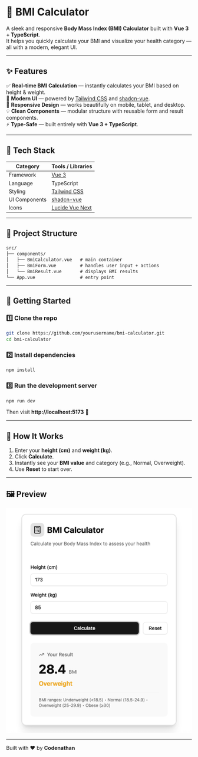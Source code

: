 # 🧮 BMI Calculator

A sleek and responsive **Body Mass Index (BMI) Calculator** built with **Vue 3 + TypeScript**.  
It helps you quickly calculate your BMI and visualize your health category — all with a modern, elegant UI.

---

## ✨ Features

✅ **Real-time BMI Calculation** — instantly calculates your BMI based on height & weight.  
🎨 **Modern UI** — powered by [Tailwind CSS](https://tailwindcss.com) and [shadcn-vue](https://www.shadcn-vue.com/).  
📱 **Responsive Design** — works beautifully on mobile, tablet, and desktop.  
💡 **Clean Components** — modular structure with reusable form and result components.  
⚡ **Type-Safe** — built entirely with **Vue 3 + TypeScript**.

---

## 🧠 Tech Stack

| Category      | Tools / Libraries                                                    |
| ------------- | -------------------------------------------------------------------- |
| Framework     | [Vue 3](https://vuejs.org/)                                          |
| Language      | TypeScript                                                           |
| Styling       | [Tailwind CSS](https://tailwindcss.com)                              |
| UI Components | [shadcn-vue](https://www.shadcn-vue.com/)                            |
| Icons         | [Lucide Vue Next](https://lucide.dev/guide/packages/lucide-vue-next) |

---

## 🧩 Project Structure

```
src/
├── components/
│   ├── BmiCalculator.vue   # main container
│   ├── BmiForm.vue         # handles user input + actions
│   └── BmiResult.vue       # displays BMI results
└── App.vue                 # entry point
```

---

## 🚀 Getting Started

### 1️⃣ Clone the repo

```bash
git clone https://github.com/yourusername/bmi-calculator.git
cd bmi-calculator
```

### 2️⃣ Install dependencies

```bash
npm install
```

### 3️⃣ Run the development server

```bash
npm run dev
```

Then visit **http://localhost:5173** 🎉

---

## 🧮 How It Works

1. Enter your **height (cm)** and **weight (kg)**.
2. Click **Calculate**.
3. Instantly see your **BMI value** and category (e.g., Normal, Overweight).
4. Use **Reset** to start over.

---

## 🖼️ Preview

![BMI Calculator Screenshot](./preview.png)

---

Built with ❤️ by **Codenathan**

